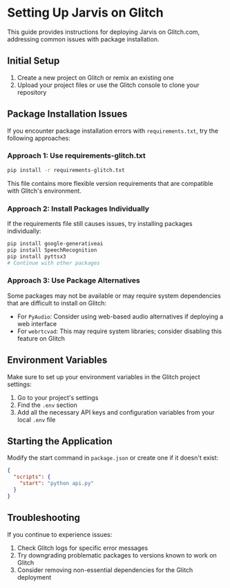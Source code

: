 # Setting Up Jarvis on Glitch

This guide provides instructions for deploying Jarvis on Glitch.com, addressing common issues with package installation.

## Initial Setup

1. Create a new project on Glitch or remix an existing one
2. Upload your project files or use the Glitch console to clone your repository

## Package Installation Issues

If you encounter package installation errors with `requirements.txt`, try the following approaches:

### Approach 1: Use requirements-glitch.txt

```bash
pip install -r requirements-glitch.txt
```

This file contains more flexible version requirements that are compatible with Glitch's environment.

### Approach 2: Install Packages Individually

If the requirements file still causes issues, try installing packages individually:

```bash
pip install google-generativeai
pip install SpeechRecognition
pip install pyttsx3
# Continue with other packages
```

### Approach 3: Use Package Alternatives

Some packages may not be available or may require system dependencies that are difficult to install on Glitch:

- For `PyAudio`: Consider using web-based audio alternatives if deploying a web interface
- For `webrtcvad`: This may require system libraries; consider disabling this feature on Glitch

## Environment Variables

Make sure to set up your environment variables in the Glitch project settings:

1. Go to your project's settings
2. Find the `.env` section
3. Add all the necessary API keys and configuration variables from your local `.env` file

## Starting the Application

Modify the start command in `package.json` or create one if it doesn't exist:

```json
{
  "scripts": {
    "start": "python api.py"
  }
}
```

## Troubleshooting

If you continue to experience issues:

1. Check Glitch logs for specific error messages
2. Try downgrading problematic packages to versions known to work on Glitch
3. Consider removing non-essential dependencies for the Glitch deployment
